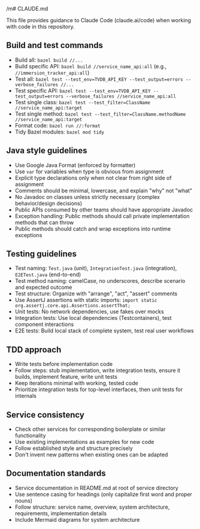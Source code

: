 /m# CLAUDE.md

This file provides guidance to Claude Code (claude.ai/code) when working with code in this repository.

## Build and test commands

- Build all: `bazel build //...`
- Build specific API: `bazel build //service_name_api:all` (e.g., `//immersion_tracker_api:all`)
- Test all: `bazel test --test_env=TVDB_API_KEY --test_output=errors --verbose_failures //...`
- Test specific API: `bazel test --test_env=TVDB_API_KEY --test_output=errors --verbose_failures //service_name_api:all`
- Test single class: `bazel test --test_filter=ClassName //service_name_api:target`
- Test single method: `bazel test --test_filter=ClassName.methodName //service_name_api:target`
- Format code: `bazel run //:format`
- Tidy Bazel modules: `bazel mod tidy`

## Java style guidelines

- Use Google Java Format (enforced by formatter)
- Use `var` for variables when type is obvious from assignment
- Explicit type declarations only when not clear from right side of assignment
- Comments should be minimal, lowercase, and explain "why" not "what"
- No Javadoc on classes unless strictly necessary (complex behavior/design decisions)
- Public APIs consumed by other teams should have appropriate Javadoc
- Exception handling: Public methods should call private implementation methods that can throw
- Public methods should catch and wrap exceptions into runtime exceptions

## Testing guidelines

- Test naming: `Test.java` (unit), `IntegrationTest.java` (integration), `E2ETest.java` (end-to-end)
- Test method naming: camelCase, no underscores, describe scenario and expected outcome
- Test structure: Organize with "arrange", "act", "assert" comments
- Use AssertJ assertions with static imports: `import static org.assertj.core.api.Assertions.assertThat;`
- Unit tests: No network dependencies, use fakes over mocks
- Integration tests: Use local dependencies (Testcontainers), test component interactions
- E2E tests: Build local stack of complete system, test real user workflows

## TDD approach

- Write tests before implementation code
- Follow steps: stub implementation, write integration tests, ensure it builds, implement feature, write unit tests
- Keep iterations minimal with working, tested code
- Prioritize integration tests for top-level interfaces, then unit tests for internals

## Service consistency

- Check other services for corresponding boilerplate or similar functionality
- Use existing implementations as examples for new code
- Follow established style and structure precisely
- Don't invent new patterns when existing ones can be adapted

## Documentation standards

- Service documentation in README.md at root of service directory
- Use sentence casing for headings (only capitalize first word and proper nouns)
- Follow structure: service name, overview, system architecture, requirements, implementation details
- Include Mermaid diagrams for system architecture